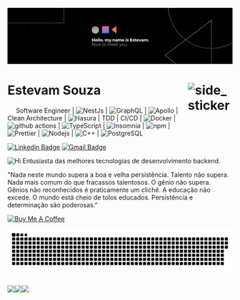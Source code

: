 ![Estevam Souza](https://raw.githubusercontent.com/estevam5s/estevam5s/main/Images/Hello.jpg)

# Estevam Souza <img align="right" width=100px height=100px alt="side_sticker" src="https://media.giphy.com/media/TEnXkcsHrP4YedChhA/giphy.gif"/>

<img src="https://media2.giphy.com/media/QssGEmpkyEOhBCb7e1/giphy.gif?cid=ecf05e47a0n3gi1bfqntqmob8g9aid1oyj2wr3ds3mg700bl&rid=giphy.gif" width="15px" height="15px"> Software Engineer | <img alt="NestJs" src="https://img.shields.io/badge/-NestJs-ea2845?style=flat-square&logo=nestjs&logoColor=white" /> | <img alt="GraphQL" src="https://img.shields.io/badge/-GraphQL-E10098?style=flat-square&logo=graphql&logoColor=white" /> | <img alt="Apollo" src="https://img.shields.io/badge/-Apollo%20GraphQL-311C87?style=flat-square&logo=apollo-graphql&logoColor=white" /> | Clean Architecture |  <img alt="Hasura" src="https://img.shields.io/badge/-Hasura-DD0031?style=flat-square&logo=hasura&logoColor=white" /> | TDD | CI/CD | <img alt="Docker" src="https://img.shields.io/badge/-Docker-46a2f1?style=flat-square&logo=docker&logoColor=white" />
| <img alt="github actions" src="https://img.shields.io/badge/-Github_Actions-2088FF?style=flat-square&logo=github-actions&logoColor=white" /> |
<img alt="TypeScript" src="https://img.shields.io/badge/-TypeScript-007ACC?style=flat-square&logo=typescript&logoColor=white" /> |
<img alt="Insomnia" src="https://img.shields.io/badge/-Insomnia-5849BE?style=flat-square&logo=insomnia&logoColor=white" /> |
<img alt="npm" src="https://img.shields.io/badge/-NPM-CB3837?style=flat-square&logo=npm&logoColor=white" /> |
<img alt="Prettier" src="https://img.shields.io/badge/-Prettier-F7B93E?style=flat-square&logo=prettier&logoColor=white" /> |
<img alt="Nodejs" src="https://img.shields.io/badge/-Nodejs-43853d?style=flat-square&logo=Node.js&logoColor=white" /> |
<img alt="C++" src="https://img.shields.io/badge/C++-%2300599C.svg?style=flat&logo=c%2B%2B&logoColor=white" /> |
<img alt="PostgreSQL" src="https://img.shields.io/badge/PostgreSQL-%23316192.svg?style=flat&logo=postgresql&logoColor=white" />

[![Linkedin Badge](https://img.shields.io/badge/-Estevam%20Souza-00875f?style=flat-square&logo=Linkedin&logoColor=white&link=https://www.linkedin.com/in/estevam-ssouza/)](https://www.linkedin.com/in/estevam-souza/) 
[![Gmail Badge](https://img.shields.io/badge/-estevamsouzalaureth@gmail.com-00875f?style=flat-square&logo=Gmail&logoColor=white&link=mailto:estevamsouzalaureth@gmail.com)](mailto:estevamsouzalaureth@gmail.com)

<img src="https://emojis.slackmojis.com/emojis/images/1588866973/8934/hellokittydance.gif?1588866973" alt="Hi" width="42" /> Entusiasta das melhores tecnologias de desenvolvimento backend.

"Nada neste mundo supera a boa e velha persistência. Talento não supera. Nada mais comum do que fracassos talentosos. O gênio não supera. Gênios não reconhecidos é praticamente um clichê. A educação não excede. O mundo está cheio de tolos educados. Persistência e determinação são poderosas."

<a href="https://www.buymeacoffee.com/estevamsl" target="_blank"><img src="https://cdn.buymeacoffee.com/buttons/v2/default-blue.png" alt="Buy Me A Coffee" style="height: 40px !important;width: 145px !important;" ></a> 

<p align="center">
  <img src="https://github.com/estevam5s/estevam5s/blob/main/animated/github-contribution-grid-snake-dark.svg" alt="snake"></center>
</p>

<div width="100%" align="center">
   <a align="right" href="https://github.com/estevam5s/nasa" title="Nasa"><img align="left"  height="90px" src="https://github-readme-stats.vercel.app/api/pin/?username=estevam5s&repo=nasa&theme=nightowl"></a>

   <a align="right" href="https://github.com/estevam5s/exodia-os-themes" title="Exodia OS"><img align="left"  height="90px" src="https://github-readme-stats.vercel.app/api/pin/?username=estevam5s&repo=exodia-os-themes&theme=nightowl"></a>

   <a align="right" href="https://github.com/estevam5s/codedrops-typegrahpql" title="Rocketseat"><img align="left"  height="90px" src="https://github-readme-stats.vercel.app/api/pin/?username=estevam5s&repo=codedrops-typegrahpql&theme=nightowl"></a>
    
</div>
